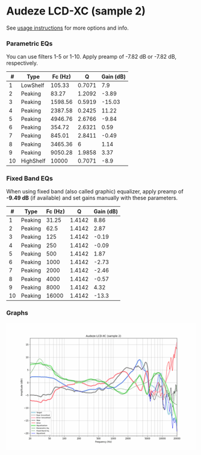 # Audeze LCD-XC (sample 2)
See [usage instructions](https://github.com/jaakkopasanen/AutoEq#usage) for more options and info.

### Parametric EQs
You can use filters 1-5 or 1-10. Apply preamp of -7.82 dB or -7.82 dB, respectively.

|   # | Type      |   Fc (Hz) |      Q |   Gain (dB) |
|-----|-----------|-----------|--------|-------------|
|   1 | LowShelf  |    105.33 | 0.7071 |        7.9  |
|   2 | Peaking   |     83.27 | 1.2092 |       -3.89 |
|   3 | Peaking   |   1598.56 | 0.5919 |      -15.03 |
|   4 | Peaking   |   2387.58 | 0.2425 |       11.22 |
|   5 | Peaking   |   4946.76 | 2.6766 |       -9.84 |
|   6 | Peaking   |    354.72 | 2.6321 |        0.59 |
|   7 | Peaking   |    845.01 | 2.8411 |       -0.49 |
|   8 | Peaking   |   3465.36 | 6      |        1.14 |
|   9 | Peaking   |   9050.28 | 1.9858 |        3.37 |
|  10 | HighShelf |  10000    | 0.7071 |       -8.9  |

### Fixed Band EQs
When using fixed band (also called graphic) equalizer, apply preamp of **-9.49 dB** (if available) and set gains manually with these parameters.

|   # | Type    |   Fc (Hz) |      Q |   Gain (dB) |
|-----|---------|-----------|--------|-------------|
|   1 | Peaking |     31.25 | 1.4142 |        8.86 |
|   2 | Peaking |     62.5  | 1.4142 |        2.87 |
|   3 | Peaking |    125    | 1.4142 |       -0.19 |
|   4 | Peaking |    250    | 1.4142 |       -0.09 |
|   5 | Peaking |    500    | 1.4142 |        1.87 |
|   6 | Peaking |   1000    | 1.4142 |       -2.73 |
|   7 | Peaking |   2000    | 1.4142 |       -2.46 |
|   8 | Peaking |   4000    | 1.4142 |       -0.57 |
|   9 | Peaking |   8000    | 1.4142 |        4.32 |
|  10 | Peaking |  16000    | 1.4142 |      -13.3  |

### Graphs
![](./Audeze%20LCD-XC%20(sample%202).png)
